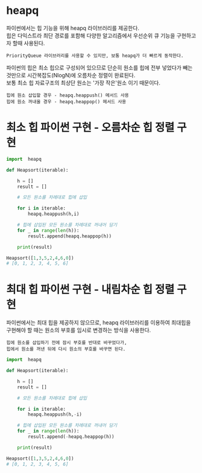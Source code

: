 # heapq

파이썬에서는 힙 기능을 위해 heapq 라이브러리를 제공한다.  
힙은 다익스트라 최단 경로를 포함해 다양한 알고리즘에서 우선순위 큐 기능을 구현하고자 할때 사용된다.  
```
PriorityQueue 라이브러리를 사용할 수 있지만, 보통 heapq가 더 빠르게 동작한다.
```

파이썬의 힙은 최소 힙으로 구성되어 있으므로 단순히 원소를 힙에 전부 넣었다가 빼는 것만으로 시간복잡도(NlogN)에 오름차순 정렬이 완료된다.  
보통 최소 힙 자료구조의 최상단 원소는 '가장 작은'원소 이기 때문이다.
```
힙에 원소 삽입할 경우 - heapq.heappush() 메서드 사용
힙에 원소 꺼내올 경우 - heapq.heappop() 메서드 사용
```

# 최소 힙 파이썬 구현 - 오름차순 힙 정렬 구현
``` python
import  heapq

def Heapsort(iterable):

    h = []
    result = []

    # 모든 원소를 차례대로 힙에 삽입

    for i in iterable:
        heapq.heappush(h,i)

    # 힙에 삽입된 모든 원소를 차례대로 꺼내어 담기
    for _ in range(len(h)):
        result.append(heapq.heappop(h))

    print(result)

Heapsort([1,3,5,2,4,6,0])
# [0, 1, 2, 3, 4, 5, 6]

```

# 최대 힙 파이썬 구현 - 내림차순 힙 정렬 구현
  
  
파이썬에서는 최대 힙을 제공하지 않으므로, heapq 라이브러리를 이용하여 최대힙을 구현해야 할 때는 원소의 부호를 임시로 변경하는 방식을 사용한다.
```
힙에 원소를 삽입하기 전에 잠시 부호를 반대로 바꾸었다가, 
힙에서 원소를 꺼낸 뒤에 다시 원소의 부호를 바꾸면 된다.
```
``` python
import  heapq

def Heapsort(iterable):

    h = []
    result = []

    # 모든 원소를 차례대로 힙에 삽입

    for i in iterable:
        heapq.heappush(h,-i)

    # 힙에 삽입된 모든 원소를 차례대로 꺼내어 담기
    for _ in range(len(h)):
        result.append(-heapq.heappop(h))

    print(result)

Heapsort([1,3,5,2,4,6,0])
# [0, 1, 2, 3, 4, 5, 6]
```
